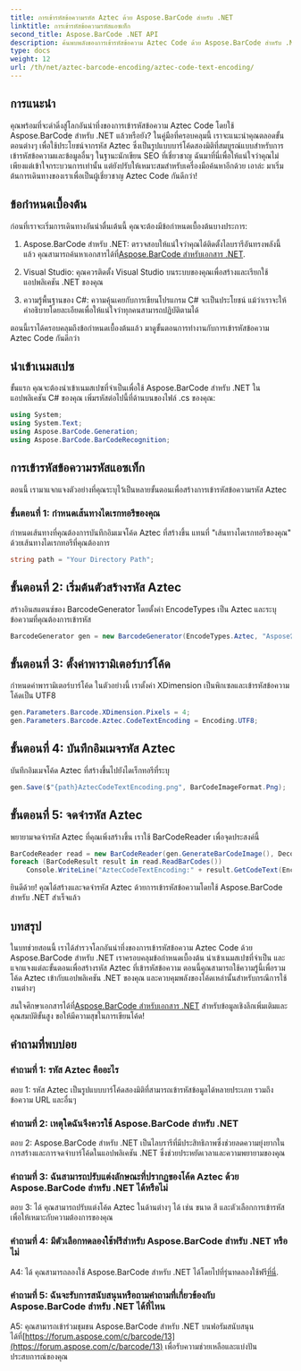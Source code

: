 ```yaml
---
title: การเข้ารหัสข้อความรหัส Aztec ด้วย Aspose.BarCode สำหรับ .NET
linktitle: การเข้ารหัสข้อความรหัสแอซเท็ก
second_title: Aspose.BarCode .NET API
description: ค้นพบพลังของการเข้ารหัสข้อความ Aztec Code ด้วย Aspose.BarCode สำหรับ .NET เรียนรู้วิธีสร้างและจดจำรหัส Aztec ในแอปพลิเคชัน .NET ของคุณ
type: docs
weight: 12
url: /th/net/aztec-barcode-encoding/aztec-code-text-encoding/
---
```

## การแนะนำ

คุณพร้อมที่จะดำดิ่งสู่โลกอันน่าทึ่งของการเข้ารหัสข้อความ Aztec Code โดยใช้ Aspose.BarCode สำหรับ .NET แล้วหรือยัง? ในคู่มือที่ครอบคลุมนี้ เราจะแนะนำคุณตลอดขั้นตอนต่างๆ เพื่อใช้ประโยชน์จากรหัส Aztec ซึ่งเป็นรูปแบบบาร์โค้ดสองมิติที่สมบูรณ์แบบสำหรับการเข้ารหัสข้อความและข้อมูลอื่นๆ ในฐานะนักเขียน SEO ที่เชี่ยวชาญ ฉันมาที่นี่เพื่อให้แน่ใจว่าคุณไม่เพียงแต่เข้าใจกระบวนการเท่านั้น แต่ยังปรับให้เหมาะสมสำหรับเครื่องมือค้นหาอีกด้วย เอาล่ะ มาเริ่มต้นการเดินทางของเราเพื่อเป็นผู้เชี่ยวชาญ Aztec Code กันดีกว่า!

## ข้อกำหนดเบื้องต้น

ก่อนที่เราจะเริ่มการเดินทางอันน่าตื่นเต้นนี้ คุณจะต้องมีข้อกำหนดเบื้องต้นบางประการ:

1.  Aspose.BarCode สำหรับ .NET: ตรวจสอบให้แน่ใจว่าคุณได้ติดตั้งไลบรารีอันทรงพลังนี้แล้ว คุณสามารถค้นหาเอกสารได้ที่[Aspose.BarCode สำหรับเอกสาร .NET](https://reference.aspose.com/barcode/net/).

2. Visual Studio: คุณควรติดตั้ง Visual Studio บนระบบของคุณเพื่อสร้างและเรียกใช้แอปพลิเคชัน .NET ของคุณ

3. ความรู้พื้นฐานของ C#: ความคุ้นเคยกับการเขียนโปรแกรม C# จะเป็นประโยชน์ แม้ว่าเราจะให้คำอธิบายโดยละเอียดเพื่อให้แน่ใจว่าทุกคนสามารถปฏิบัติตามได้

ตอนนี้เราได้ครอบคลุมถึงข้อกำหนดเบื้องต้นแล้ว มาดูขั้นตอนการทำงานกับการเข้ารหัสข้อความ Aztec Code กันดีกว่า

## นำเข้าเนมสเปซ

ขั้นแรก คุณจะต้องนำเข้าเนมสเปซที่จำเป็นเพื่อใช้ Aspose.BarCode สำหรับ .NET ในแอปพลิเคชัน C# ของคุณ เพิ่มรหัสต่อไปนี้ที่ด้านบนของไฟล์ .cs ของคุณ:

```csharp
using System;
using System.Text;
using Aspose.BarCode.Generation;
using Aspose.BarCode.BarCodeRecognition;
```

## การเข้ารหัสข้อความรหัสแอซเท็ก

ตอนนี้ เรามาแจกแจงตัวอย่างที่คุณระบุไว้เป็นหลายขั้นตอนเพื่อสร้างการเข้ารหัสข้อความรหัส Aztec

### ขั้นตอนที่ 1: กำหนดเส้นทางไดเรกทอรีของคุณ

กำหนดเส้นทางที่คุณต้องการบันทึกอิมเมจโค้ด Aztec ที่สร้างขึ้น แทนที่ "เส้นทางไดเรกทอรีของคุณ" ด้วยเส้นทางไดเรกทอรีที่คุณต้องการ

```csharp
string path = "Your Directory Path";
```

## ขั้นตอนที่ 2: เริ่มต้นตัวสร้างรหัส Aztec

สร้างอินสแตนซ์ของ BarcodeGenerator โดยตั้งค่า EncodeTypes เป็น Aztec และระบุข้อความที่คุณต้องการเข้ารหัส

```csharp
BarcodeGenerator gen = new BarcodeGenerator(EncodeTypes.Aztec, "Aspose常に先を行く");
```

## ขั้นตอนที่ 3: ตั้งค่าพารามิเตอร์บาร์โค้ด

กำหนดค่าพารามิเตอร์บาร์โค้ด ในตัวอย่างนี้ เราตั้งค่า XDimension เป็นพิกเซลและเข้ารหัสข้อความโค้ดเป็น UTF8

```csharp
gen.Parameters.Barcode.XDimension.Pixels = 4;
gen.Parameters.Barcode.Aztec.CodeTextEncoding = Encoding.UTF8;
```

## ขั้นตอนที่ 4: บันทึกอิมเมจรหัส Aztec

บันทึกอิมเมจโค้ด Aztec ที่สร้างขึ้นไปยังไดเร็กทอรีที่ระบุ

```csharp
gen.Save($"{path}AztecCodeTextEncoding.png", BarCodeImageFormat.Png);
```

## ขั้นตอนที่ 5: จดจำรหัส Aztec

พยายามจดจำรหัส Aztec ที่คุณเพิ่งสร้างขึ้น เราใช้ BarCodeReader เพื่อจุดประสงค์นี้

```csharp
BarCodeReader read = new BarCodeReader(gen.GenerateBarCodeImage(), DecodeType.Aztec);
foreach (BarCodeResult result in read.ReadBarCodes())
    Console.WriteLine("AztecCodeTextEncoding:" + result.GetCodeText(Encoding.UTF8));
```

ยินดีด้วย! คุณได้สร้างและจดจำรหัส Aztec ด้วยการเข้ารหัสข้อความโดยใช้ Aspose.BarCode สำหรับ .NET สำเร็จแล้ว

## บทสรุป

ในบทช่วยสอนนี้ เราได้สำรวจโลกอันน่าทึ่งของการเข้ารหัสข้อความ Aztec Code ด้วย Aspose.BarCode สำหรับ .NET เราครอบคลุมข้อกำหนดเบื้องต้น นำเข้าเนมสเปซที่จำเป็น และแจกแจงแต่ละขั้นตอนเพื่อสร้างรหัส Aztec ที่เข้ารหัสข้อความ ตอนนี้คุณสามารถใช้ความรู้นี้เพื่อรวมโค้ด Aztec เข้ากับแอปพลิเคชัน .NET ของคุณ และควบคุมพลังของโค้ดเหล่านั้นสำหรับกรณีการใช้งานต่างๆ

 สนใจศึกษาเอกสารได้ที่[Aspose.BarCode สำหรับเอกสาร .NET](https://reference.aspose.com/barcode/net/) สำหรับข้อมูลเชิงลึกเพิ่มเติมและคุณสมบัติขั้นสูง ขอให้มีความสุขในการเขียนโค้ด!

## คำถามที่พบบ่อย

### คำถามที่ 1: รหัส Aztec คืออะไร

ตอบ 1: รหัส Aztec เป็นรูปแบบบาร์โค้ดสองมิติที่สามารถเข้ารหัสข้อมูลได้หลายประเภท รวมถึงข้อความ URL และอื่นๆ

### คำถามที่ 2: เหตุใดฉันจึงควรใช้ Aspose.BarCode สำหรับ .NET

ตอบ 2: Aspose.BarCode สำหรับ .NET เป็นไลบรารีที่มีประสิทธิภาพซึ่งช่วยลดความยุ่งยากในการสร้างและการจดจำบาร์โค้ดในแอปพลิเคชัน .NET ซึ่งช่วยประหยัดเวลาและความพยายามของคุณ

### คำถามที่ 3: ฉันสามารถปรับแต่งลักษณะที่ปรากฏของโค้ด Aztec ด้วย Aspose.BarCode สำหรับ .NET ได้หรือไม่

ตอบ 3: ได้ คุณสามารถปรับแต่งโค้ด Aztec ในด้านต่างๆ ได้ เช่น ขนาด สี และตัวเลือกการเข้ารหัส เพื่อให้เหมาะกับความต้องการของคุณ

### คำถามที่ 4: มีตัวเลือกทดลองใช้ฟรีสำหรับ Aspose.BarCode สำหรับ .NET หรือไม่

 A4: ได้ คุณสามารถลองใช้ Aspose.BarCode สำหรับ .NET ได้โดยไปที่รุ่นทดลองใช้ฟรี[ที่นี่](https://releases.aspose.com/).

### คำถามที่ 5: ฉันจะรับการสนับสนุนหรือถามคำถามที่เกี่ยวข้องกับ Aspose.BarCode สำหรับ .NET ได้ที่ไหน

 A5: คุณสามารถเข้าร่วมชุมชน Aspose.BarCode สำหรับ .NET บนฟอรัมสนับสนุนได้ที่[https://forum.aspose.com/c/barcode/13](https://forum.aspose.com/c/barcode/13) เพื่อรับความช่วยเหลือและแบ่งปันประสบการณ์ของคุณ